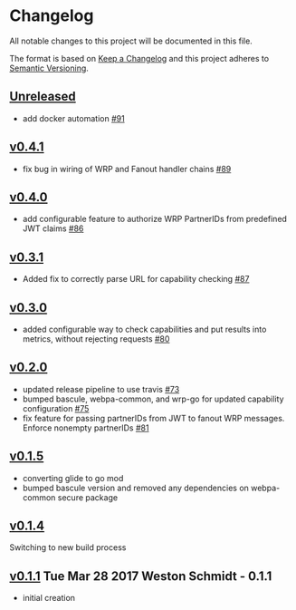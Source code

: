 # Changelog
All notable changes to this project will be documented in this file.

The format is based on [Keep a Changelog](http://keepachangelog.com/en/1.0.0/)
and this project adheres to [Semantic Versioning](http://semver.org/spec/v2.0.0.html).

## [Unreleased]
- add docker automation [#91](https://github.com/xmidt-org/scytale/pull/91)

## [v0.4.1]
- fix bug in wiring of WRP and Fanout handler chains [#89](https://github.com/xmidt-org/scytale/pull/89)

## [v0.4.0]
- add configurable feature to authorize WRP PartnerIDs from predefined JWT claims [#86](https://github.com/xmidt-org/scytale/pull/86)

## [v0.3.1]
- Added fix to correctly parse URL for capability checking [#87](https://github.com/xmidt-org/scytale/pull/87)

## [v0.3.0]
- added configurable way to check capabilities and put results into metrics, without rejecting requests [#80](https://github.com/xmidt-org/scytale/pull/80)

## [v0.2.0]
- updated release pipeline to use travis [#73](https://github.com/xmidt-org/scytale/pull/73)
- bumped bascule, webpa-common, and wrp-go for updated capability configuration [#75](https://github.com/xmidt-org/scytale/pull/75)
- fix feature for passing partnerIDs from JWT to fanout WRP messages. Enforce nonempty partnerIDs [#81](https://github.com/xmidt-org/scytale/pull/81)

## [v0.1.5]
- converting glide to go mod
- bumped bascule version and removed any dependencies on webpa-common secure package

## [v0.1.4]
Switching to new build process

## [v0.1.1] Tue Mar 28 2017 Weston Schmidt - 0.1.1
- initial creation


[Unreleased]: https://github.com/Comcast/scytale/compare/v0.4.1...HEAD
[v0.4.1]: https://github.com/Comcast/scytale/compare/v0.4.0...v0.4.1
[v0.4.0]: https://github.com/Comcast/scytale/compare/v0.3.1...v0.4.0
[v0.3.1]: https://github.com/Comcast/scytale/compare/v0.3.0...v0.3.1
[v0.3.0]: https://github.com/Comcast/scytale/compare/v0.2.0...v0.3.0
[v0.2.0]: https://github.com/Comcast/scytale/compare/v0.1.5...v0.2.0
[v0.1.5]: https://github.com/Comcast/scytale/compare/v0.1.4...v0.1.5
[v0.1.4]: https://github.com/Comcast/scytale/compare/v0.1.1...v0.1.4
[v0.1.1]: https://github.com/Comcast/scytale/compare/v0.1.0...v0.1.1
